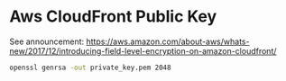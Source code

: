 # Aws CloudFront Public Key

See announcement: https://aws.amazon.com/about-aws/whats-new/2017/12/introducing-field-level-encryption-on-amazon-cloudfront/

```sh
openssl genrsa -out private_key.pem 2048
```
